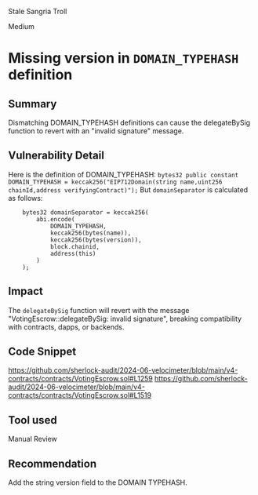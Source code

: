 Stale Sangria Troll

Medium

# Missing version in `DOMAIN_TYPEHASH` definition


## Summary
Dismatching DOMAIN_TYPEHASH definitions can cause the delegateBySig function to revert with an "invalid signature" message.

## Vulnerability Detail
Here is the definition of DOMAIN_TYPEHASH:
`bytes32 public constant DOMAIN_TYPEHASH = keccak256("EIP712Domain(string name,uint256 chainId,address verifyingContract)");`
But `domainSeparator` is calculated as follows:
```solidity
    bytes32 domainSeparator = keccak256(
        abi.encode(
            DOMAIN_TYPEHASH,
            keccak256(bytes(name)),
            keccak256(bytes(version)),
            block.chainid,
            address(this)
        )
    );
```

## Impact
The `delegateBySig` function will revert with the message "VotingEscrow::delegateBySig: invalid signature", breaking compatibility with contracts, dapps, or backends.

## Code Snippet
https://github.com/sherlock-audit/2024-06-velocimeter/blob/main/v4-contracts/contracts/VotingEscrow.sol#L1259
https://github.com/sherlock-audit/2024-06-velocimeter/blob/main/v4-contracts/contracts/VotingEscrow.sol#L1519

## Tool used
Manual Review

## Recommendation
Add the string version field to the DOMAIN TYPEHASH. 
